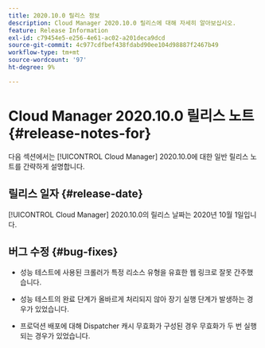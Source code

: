 ```yaml
---
title: 2020.10.0 릴리스 정보
description: Cloud Manager 2020.10.0 릴리스에 대해 자세히 알아보십시오.
feature: Release Information
exl-id: c79454e5-e256-4e61-ac02-a201deca9dcd
source-git-commit: 4c977cdfbef438fdabd90ee104d98887f2467b49
workflow-type: tm+mt
source-wordcount: '97'
ht-degree: 9%

---
```


# Cloud Manager 2020.10.0 릴리스 노트 {#release-notes-for}

다음 섹션에서는 [!UICONTROL Cloud Manager] 2020.10.0에 대한 일반 릴리스 노트를 간략하게 설명합니다.

## 릴리스 일자 {#release-date}

[!UICONTROL Cloud Manager] 2020.10.0의 릴리스 날짜는 2020년 10월 1일입니다.

## 버그 수정 {#bug-fixes}

* 성능 테스트에 사용된 크롤러가 특정 리소스 유형을 유효한 웹 링크로 잘못 간주했습니다.

* 성능 테스트의 완료 단계가 올바르게 처리되지 않아 장기 실행 단계가 발생하는 경우가 있었습니다.

* 프로덕션 배포에 대해 Dispatcher 캐시 무효화가 구성된 경우 무효화가 두 번 실행되는 경우가 있었습니다.
